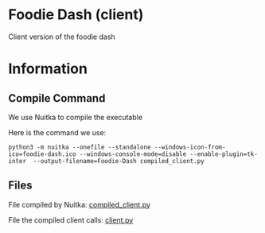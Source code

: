 # Foodie Dash (client)
Client version of the foodie dash

# Information
## Compile Command
We use Nuitka to compile the executable

Here is the command we use:
```
python3 -m nuitka --onefile --standalone --windows-icon-from-ico=foodie-dash.ico --windows-console-mode=disable --enable-plugin=tk-inter  --output-filename=Foodie-Dash compiled_client.py
```

## Files
File compiled by Nuitka: [compiled_client.py](https://github.com/Lncvrt/Foodie-Archive/blob/client/compiled_client.py)

File the compiled client calls: [client.py](https://github.com/Lncvrt/Foodie-Archive/blob/client/client.py)
